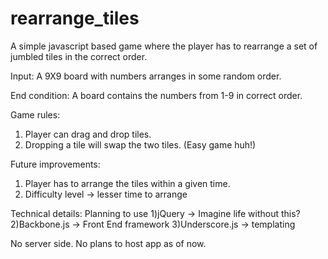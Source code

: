 rearrange_tiles
===============

A simple javascript based game where the player has to rearrange a set of jumbled tiles in the correct order.

Input:
A 9X9 board with numbers arranges in some random order. 

End condition:
A board contains the numbers from 1-9 in correct order.

Game rules:
1) Player can drag and drop tiles.
2) Dropping a tile will swap the two tiles. (Easy game huh!)

Future improvements:
1) Player has to arrange the tiles within a given time.
2) Difficulty level -> lesser time to arrange

Technical details:
Planning to use 
1)jQuery        ->  Imagine life without this?
2)Backbone.js   ->  Front End framework
3)Underscore.js ->  templating

No server side.
No plans to host app as of now.
